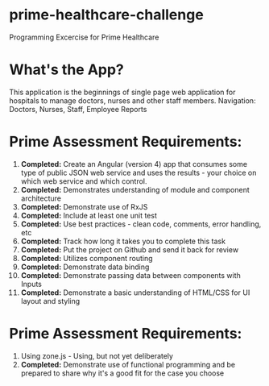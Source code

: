 # prime-healthcare-challenge
Programming Excercise for Prime Healthcare


# What's the App?
This application is the beginnings of single page web application for hospitals to manage doctors, nurses and other staff members.
Navigation: Doctors, Nurses, Staff, Employee Reports






# Prime Assessment Requirements:

1. **Completed:** Create an Angular (version 4) app that consumes some type of public JSON web service and uses the results - your choice on which web service and which control.
 
2. **Completed:** Demonstrates understanding of module and component architecture
 
3. **Completed:** Demonstrate use of RxJS
 
4. **Completed:** Include at least one unit test
 
5. **Completed:** Use best practices - clean code, comments, error handling, etc
 
6. **Completed:** Track how long it takes you to complete this task
 
7. **Completed:** Put the project on Github and send it back for review
 
8. **Completed:** Utilizes component routing
 
9. **Completed:** Demonstrate data binding
 
10. **Completed:** Demonstrate passing data between components with Inputs
 
11. **Completed:** Demonstrate a basic understanding of HTML/CSS for UI layout and styling
 
# Prime Assessment Requirements:
1. Using zone.js - Using, but not yet deliberately
2. **Completed:** Demonstrate use of functional programming and be prepared to share why it's a good fit for the case you choose